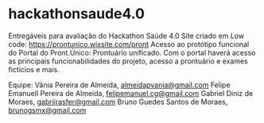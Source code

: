 # hackathonsaude4.0
Entregáveis para avaliação do Hackathon Saúde 4.0
Site criado em Low code: https://prontunico.wixsite.com/pront
Acesso ao protótipo funcional do Portal do Pront.Único: Prontuário unificado.
Com o portal haverá acesso as principais funcionabilidades do projeto, acesso a prontuário e exames fictícios e mais.

Equipe:
Vânia Pereira de Almeida, almeidapvania@gmail.com
Felipe Emanuell Pereira de Almeida, felipemanuel.cg@gmail.com
Gabriel Diniz de Moraes, gabriirasfer@gmail.com
Bruno Guedes Santos de Moraes, brunogsmx@gmail.com
